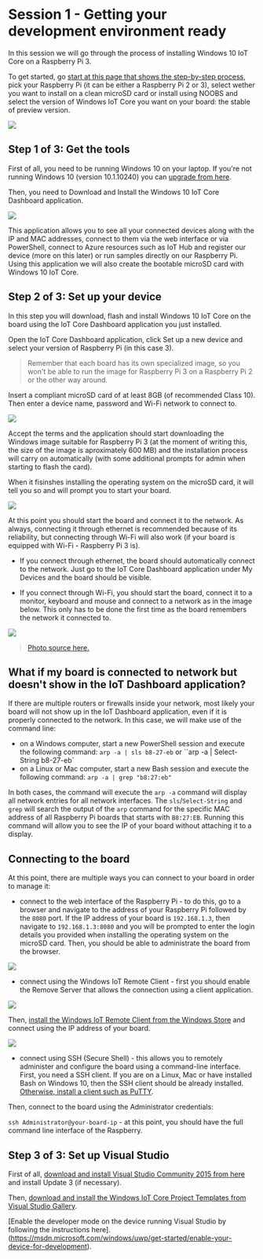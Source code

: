 Session 1 - Getting your development environment ready
======================================================

In this session we will go through the process of installing Windows 10 IoT Core on a Raspberry Pi 3.

To get started, go [start at this page that shows the step-by-step process](https://developer.microsoft.com/en-us/windows/iot/GetStarted), pick your Raspberry Pi (it can be either a Raspberry Pi 2 or 3), select wether you want to install on a clean microSD card or install using NOOBS and select the version of Windows IoT Core you want on your board: the stable of preview version.

![](../media/get-started-rpi-win.JPG)

Step 1 of 3: Get the tools
--------------------------

First of all, you need to be running Windows 10 on your laptop. If you're not running Windows 10 (version 10.1.10240) you can [upgrade from here](https://www.microsoft.com/en-us/software-download/windows10).

Then, you need to Download and Install the Windows 10 IoT Core Dashboard application. 

![](../media/iot-dashboard.JPG)

This application allows you to see all your connected devices along with the IP and MAC addresses, connect to them via the web interface or via PowerShell, connect to Azure resources such as IoT Hub and register our device (more on this later) or run samples directly on our Raspberry Pi.
Using this application we will also create the bootable microSD card with Windows 10 IoT Core.

Step 2 of 3: Set up your device
-------------------------------

In this step you will download, flash and install Windows 10 IoT Core on the board using the IoT Core Dashboard application you just installed.

Open the IoT Core Dashboard application, click Set up a new device and select your version of Raspberry Pi (in this case 3). 

> Remember that each board has its own specialized image, so you won't be able to run the image for Raspberry Pi 3 on a Raspberry Pi 2 or the other way around.

Insert a compliant microSD card of at least 8GB (of recommended Class 10). Then enter a device name, password and Wi-Fi network to connect to.

![](../media/setup-device.JPG)

Accept the terms and the application should start downloading the Windows image suitable for Raspberry Pi 3 (at the moment of writing this, the size of the image is aproximately 600 MB) and the installation process will carry on automatically (with some additional prompts for admin when starting to flash the card).

When it fisinshes installing the operating system on the microSD card, it will tell you so and will prompt you to start your board.

![](../media/card-ready.JPG)

At this point you should start the board and connect it to the network. As always, connecting it through ethernet is recommended because of its reliability, but connecting through Wi-Fi will also work (if your board is equipped with Wi-Fi - Raspberry Pi 3 is).

- If you connect through ethernet, the board should automatically connect to the network. Just go to the IoT Core Dashboard application under My Devices and the board should be visible.

- If you connect through Wi-Fi, you should start the board, connect it to a monitor, keyboard and mouse and connect to a network as in the image below. This only has to be done the first time as the board remembers the network it connected to.

![](../media/wifi.JPG)

> [Photo source here.](https://az835927.vo.msecnd.net/sites/iot/Resources/images/SetupWiFi/DefaultAppWiFiConfig.png)

What if my board is connected to network but doesn't show in the IoT Dashboard application?
-------------------------------------------------------------------------------------------

If there are multiple routers or firewalls inside your network, most likely your board will not show up in the IoT Dashboard application, even if it is properly connected to the network. In this case, we will make use of the command line:

- on a Windows computer, start a new PowerShell session and execute the following command: `arp -a | sls b8-27-eb` or ``arp -a | Select-String b8-27-eb`
- on a Linux or Mac computer, start a new Bash session and execute the following command: `arp -a | grep "b8:27:eb"`

In both cases, the command will execute the `arp -a` command will display all network entries for all network interfaces. The `sls`/`Select-String` and `grep` will search the output of the `arp` command for the specific MAC address of all Raspberry Pi boards that starts with `B8:27:EB`. Running this command will allow you to see the IP of your board without attaching it to a display.

Connecting to the board
------------------------

At this point, there are multiple ways you can connect to your board in order to manage it: 

- connect to the web interface of the Raspberry Pi - to do this, go to a browser and navigate to the address of your Raspberry Pi followed by the `8080` port. If the IP address of your board is `192.168.1.3`, then navigate to `192.168.1.3:8080` and you will be prompted to enter the login details you provided when installing the operating system on the microSD card. Then, you should be able to administrate the board from the browser.

![](../media/browser-admin.JPG)

- connect using the Windows IoT Remote Client - first you should enable the Remove Server that allows the connection using a client application.

![](../media/remote-server.JPG)

Then, [install the Windows IoT Remote Client from the Windows Store](https://www.microsoft.com/store/apps/9nblggh5mnxz) and connect using the IP address of your board.

![](../media/remote-client-app.JPG)

- connect using SSH (Secure Shell) - this allows you to remotely administer and configure the board using a command-line interface. First, you need a SSH client. If you are on a Linux, Mac or have installed Bash on Windows 10, then the SSH client should be already installed. [Otherwise, install a client such as PuTTY](http://the.earth.li/~sgtatham/putty/latest/x86/putty.exe).

Then, connect to the board using the Administrator credentials:

`ssh Administrator@your-board-ip` - at this point, you should have the full command line interface of the Raspberry.

Step 3 of 3: Set up Visual Studio
----------------------------------

First of all, [download and install Visual Studio Community 2015 from here](http://go.microsoft.com/fwlink/?LinkID=534599) and install Update 3 (if necessary). 

Then, [download and install the Windows IoT Core Project Templates from Visual Studio Gallery](https://marketplace.visualstudio.com/items?itemName=MicrosoftIoT.WindowsIoTCoreProjectTemplates).

[Enable the developer mode on the device running Visual Studio by following the instructions here].(https://msdn.microsoft.com/windows/uwp/get-started/enable-your-device-for-development).
